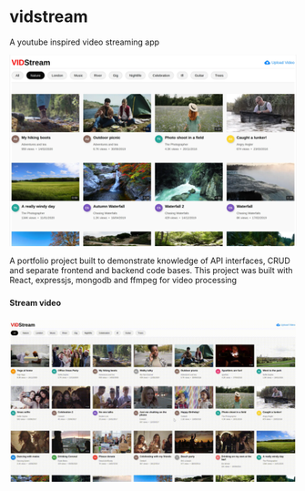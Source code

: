 # vidstream
A youtube inspired video streaming app

![demo image](https://raw.githubusercontent.com/kdan80/vidstream/master/frontend/public/vidstream.webp)

<p>
	A portfolio project built to demonstrate knowledge of API interfaces, CRUD and separate frontend and backend code bases. This project was built with React, expressjs, mongodb and ffmpeg for video processing
</p>

###
###

#### Stream video

###
![stream video](https://github.com/kdan80/vidstream/blob/master/gifs/vs-stream-video.gif)
